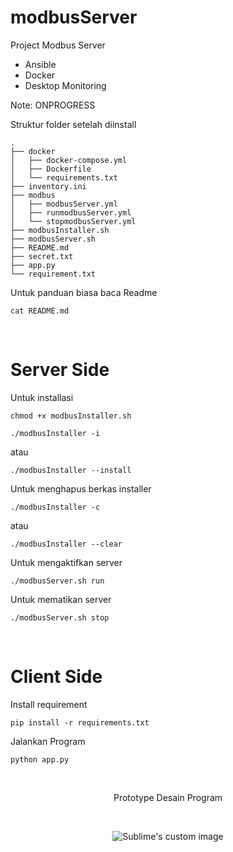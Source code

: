 # modbusServer
Project Modbus Server
- Ansible
- Docker
- Desktop Monitoring

Note: ONPROGRESS

Struktur folder setelah diinstall
```
.
├── docker
│   ├── docker-compose.yml
│   ├── Dockerfile
│   └── requirements.txt
├── inventory.ini
├── modbus
│   ├── modbusServer.yml
│   ├── runmodbusServer.yml
│   └── stopmodbusServer.yml
├── modbusInstaller.sh
├── modbusServer.sh
├── README.md
├── secret.txt
├── app.py
└── requirement.txt
```

Untuk panduan biasa baca Readme
```
cat README.md
```
<br />

Server Side
=


Untuk installasi
```
chmod +x modbusInstaller.sh
```
```
./modbusInstaller -i
```
atau
```
./modbusInstaller --install
```


Untuk menghapus berkas installer
```
./modbusInstaller -c
```
atau
```
./modbusInstaller --clear
```


Untuk mengaktifkan server
```
./modbusServer.sh run
```

Untuk mematikan server
```
./modbusServer.sh stop
```
<br />

Client Side
=


Install requirement
```
pip install -r requirements.txt
```

Jalankan Program
```
python app.py
```
<br />
<p align="center">Prototype Desain Program</p>
<br />
<p align="center">
  <img src="https://github.com/Tektek9/modbusServer/assets/40711562/8aa396c0-1574-4734-bb5f-aff68c1eb5e8" alt="Sublime's custom image"/>
</p>



